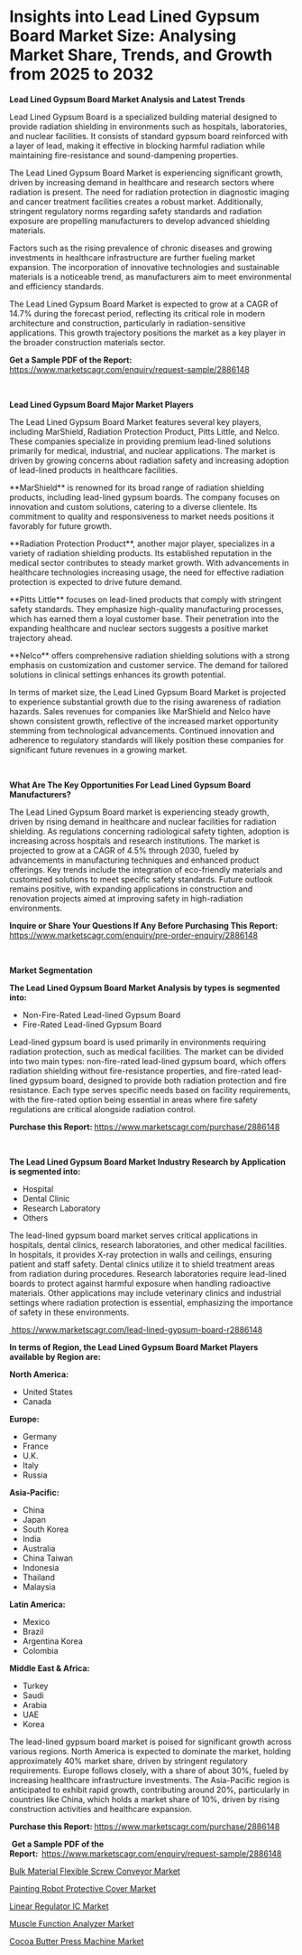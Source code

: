 <p><h1>Insights into Lead Lined Gypsum Board Market Size: Analysing Market Share, Trends, and Growth from 2025 to 2032</h1></p><p><strong>Lead Lined Gypsum Board Market Analysis and Latest Trends</strong></p>
<p><p>Lead Lined Gypsum Board is a specialized building material designed to provide radiation shielding in environments such as hospitals, laboratories, and nuclear facilities. It consists of standard gypsum board reinforced with a layer of lead, making it effective in blocking harmful radiation while maintaining fire-resistance and sound-dampening properties. </p><p>The Lead Lined Gypsum Board Market is experiencing significant growth, driven by increasing demand in healthcare and research sectors where radiation is present. The need for radiation protection in diagnostic imaging and cancer treatment facilities creates a robust market. Additionally, stringent regulatory norms regarding safety standards and radiation exposure are propelling manufacturers to develop advanced shielding materials.</p><p>Factors such as the rising prevalence of chronic diseases and growing investments in healthcare infrastructure are further fueling market expansion. The incorporation of innovative technologies and sustainable materials is a noticeable trend, as manufacturers aim to meet environmental and efficiency standards. </p><p>The Lead Lined Gypsum Board Market is expected to grow at a CAGR of 14.7% during the forecast period, reflecting its critical role in modern architecture and construction, particularly in radiation-sensitive applications. This growth trajectory positions the market as a key player in the broader construction materials sector.</p></p>
<p><strong>Get a Sample PDF of the Report:&nbsp;</strong> <a href="https://www.marketscagr.com/enquiry/request-sample/2886148?utm_campaign=1097&utm_medium=2&utm_source=Github&utm_content=ia&utm_term=13032025&utm_id=lead-lined-gypsum-board">https://www.marketscagr.com/enquiry/request-sample/2886148</a></p>
<p>&nbsp;</p>
<p><strong>Lead Lined Gypsum Board Major Market Players</strong></p>
<p><p>The Lead Lined Gypsum Board Market features several key players, including MarShield, Radiation Protection Product, Pitts Little, and Nelco. These companies specialize in providing premium lead-lined solutions primarily for medical, industrial, and nuclear applications. The market is driven by growing concerns about radiation safety and increasing adoption of lead-lined products in healthcare facilities.</p><p>**MarShield** is renowned for its broad range of radiation shielding products, including lead-lined gypsum boards. The company focuses on innovation and custom solutions, catering to a diverse clientele. Its commitment to quality and responsiveness to market needs positions it favorably for future growth.</p><p>**Radiation Protection Product**, another major player, specializes in a variety of radiation shielding products. Its established reputation in the medical sector contributes to steady market growth. With advancements in healthcare technologies increasing usage, the need for effective radiation protection is expected to drive future demand.</p><p>**Pitts Little** focuses on lead-lined products that comply with stringent safety standards. They emphasize high-quality manufacturing processes, which has earned them a loyal customer base. Their penetration into the expanding healthcare and nuclear sectors suggests a positive market trajectory ahead.</p><p>**Nelco** offers comprehensive radiation shielding solutions with a strong emphasis on customization and customer service. The demand for tailored solutions in clinical settings enhances its growth potential.</p><p>In terms of market size, the Lead Lined Gypsum Board Market is projected to experience substantial growth due to the rising awareness of radiation hazards. Sales revenues for companies like MarShield and Nelco have shown consistent growth, reflective of the increased market opportunity stemming from technological advancements. Continued innovation and adherence to regulatory standards will likely position these companies for significant future revenues in a growing market.</p></p>
<p>&nbsp;</p>
<p><strong>What Are The Key Opportunities For Lead Lined Gypsum Board Manufacturers?</strong></p>
<p><p>The Lead Lined Gypsum Board market is experiencing steady growth, driven by rising demand in healthcare and nuclear facilities for radiation shielding. As regulations concerning radiological safety tighten, adoption is increasing across hospitals and research institutions. The market is projected to grow at a CAGR of 4.5% through 2030, fueled by advancements in manufacturing techniques and enhanced product offerings. Key trends include the integration of eco-friendly materials and customized solutions to meet specific safety standards. Future outlook remains positive, with expanding applications in construction and renovation projects aimed at improving safety in high-radiation environments.</p></p>
<p><strong>Inquire or Share Your Questions If Any Before Purchasing This Report:</strong> <a href="https://www.marketscagr.com/enquiry/pre-order-enquiry/2886148?utm_campaign=1097&utm_medium=2&utm_source=Github&utm_content=ia&utm_term=13032025&utm_id=lead-lined-gypsum-board">https://www.marketscagr.com/enquiry/pre-order-enquiry/2886148</a></p>
<p>&nbsp;</p>
<p><strong>Market Segmentation</strong></p>
<p><strong>The Lead Lined Gypsum Board Market Analysis by types is segmented into:</strong></p>
<p><ul><li> Non-Fire-Rated Lead-lined Gypsum Board</li><li>Fire-Rated Lead-lined Gypsum Board </li></ul></p>
<p><p>Lead-lined gypsum board is used primarily in environments requiring radiation protection, such as medical facilities. The market can be divided into two main types: non-fire-rated lead-lined gypsum board, which offers radiation shielding without fire-resistance properties, and fire-rated lead-lined gypsum board, designed to provide both radiation protection and fire resistance. Each type serves specific needs based on facility requirements, with the fire-rated option being essential in areas where fire safety regulations are critical alongside radiation control.</p></p>
<p><strong>Purchase this Report:&nbsp;</strong><a href="https://www.marketscagr.com/purchase/2886148?utm_campaign=1097&utm_medium=2&utm_source=Github&utm_content=ia&utm_term=13032025&utm_id=lead-lined-gypsum-board">https://www.marketscagr.com/purchase/2886148</a></p>
<p>&nbsp;</p>
<p><strong>The Lead Lined Gypsum Board Market Industry Research by Application is segmented into:</strong></p>
<p><ul><li> Hospital</li><li>Dental Clinic</li><li>Research Laboratory</li><li>Others </li></ul></p>
<p><p>The lead-lined gypsum board market serves critical applications in hospitals, dental clinics, research laboratories, and other medical facilities. In hospitals, it provides X-ray protection in walls and ceilings, ensuring patient and staff safety. Dental clinics utilize it to shield treatment areas from radiation during procedures. Research laboratories require lead-lined boards to protect against harmful exposure when handling radioactive materials. Other applications may include veterinary clinics and industrial settings where radiation protection is essential, emphasizing the importance of safety in these environments.</p></p>
<p><a href="https://www.marketscagr.com/lead-lined-gypsum-board-r2886148?utm_campaign=1097&utm_medium=2&utm_source=Github&utm_content=ia&utm_term=13032025&utm_id=lead-lined-gypsum-board">&nbsp;https://www.marketscagr.com/lead-lined-gypsum-board-r2886148</a></p>
<p><strong>In terms of Region, the Lead Lined Gypsum Board Market Players available by Region are:</strong></p>
<p>
    <p> <strong> North America: </strong>
        <ul>
            <li>United States</li>
            <li>Canada</li>
        </ul>
        </p> 
    <p> <strong> Europe: </strong>
        <ul>
            <li>Germany</li>
            <li>France</li>
            <li>U.K.</li>
            <li>Italy</li>
            <li>Russia</li>
        </ul>
        </p> 
    <p> <strong> Asia-Pacific: </strong>
        <ul>
            <li>China</li>
            <li>Japan</li>
            <li>South Korea</li>
            <li>India</li>
            <li>Australia</li>
            <li>China Taiwan</li>
            <li>Indonesia</li>
            <li>Thailand</li>
            <li>Malaysia</li>
        </ul>
        </p> 
    <p> <strong> Latin America: </strong>
        <ul>
            <li>Mexico</li>
            <li>Brazil</li>
            <li>Argentina Korea</li>
            <li>Colombia</li>
        </ul>
        </p> 
    <p> <strong> Middle East & Africa: </strong>
        <ul>
            <li>Turkey</li>
            <li>Saudi</li>
            <li>Arabia</li>
            <li>UAE</li>
            <li>Korea</li>
        </ul>
    </p>
    </p>
<p><p>The lead-lined gypsum board market is poised for significant growth across various regions. North America is expected to dominate the market, holding approximately 40% market share, driven by stringent regulatory requirements. Europe follows closely, with a share of about 30%, fueled by increasing healthcare infrastructure investments. The Asia-Pacific region is anticipated to exhibit rapid growth, contributing around 20%, particularly in countries like China, which holds a market share of 10%, driven by rising construction activities and healthcare expansion.</p></p>
<p><strong>Purchase this Report: </strong><a href="https://www.marketscagr.com/purchase/2886148?utm_campaign=1097&utm_medium=2&utm_source=Github&utm_content=ia&utm_term=13032025&utm_id=lead-lined-gypsum-board">https://www.marketscagr.com/purchase/2886148</a></p>
<p>&nbsp;<strong>Get a Sample PDF of the Report:&nbsp;&nbsp;</strong><a href="https://www.marketscagr.com/enquiry/request-sample/2886148?utm_campaign=1097&utm_medium=2&utm_source=Github&utm_content=ia&utm_term=13032025&utm_id=lead-lined-gypsum-board">https://www.marketscagr.com/enquiry/request-sample/2886148</a></p>
<p><strong></strong></p>
<p><p><a href="https://github.com/kaidaloeckf7/Market-Research-Report-List-1/blob/main/bulk-material-flexible-screw-conveyor-market.md?utm_campaign=1097&utm_medium=2&utm_source=Github&utm_content=ia&utm_term=13032025&utm_id=lead-lined-gypsum-board">Bulk Material Flexible Screw Conveyor Market</a></p><p><a href="https://github.com/aslinalirey9/Market-Research-Report-List-1/blob/main/painting-robot-protective-cover-market.md?utm_campaign=1097&utm_medium=2&utm_source=Github&utm_content=ia&utm_term=13032025&utm_id=lead-lined-gypsum-board">Painting Robot Protective Cover Market</a></p><p><a href="https://github.com/arifasabeygb/Market-Research-Report-List-1/blob/main/linear-regulator-ic-market.md?utm_campaign=1097&utm_medium=2&utm_source=Github&utm_content=ia&utm_term=13032025&utm_id=lead-lined-gypsum-board">Linear Regulator IC Market</a></p><p><a href="https://github.com/ocambdidarhz/Market-Research-Report-List-1/blob/main/muscle-function-analyzer-market.md?utm_campaign=1097&utm_medium=2&utm_source=Github&utm_content=ia&utm_term=13032025&utm_id=lead-lined-gypsum-board">Muscle Function Analyzer Market</a></p><p><a href="https://github.com/theyasnare5w/Market-Research-Report-List-1/blob/main/cocoa-butter-press-machine-market.md?utm_campaign=1097&utm_medium=2&utm_source=Github&utm_content=ia&utm_term=13032025&utm_id=lead-lined-gypsum-board">Cocoa Butter Press Machine Market</a></p></p>